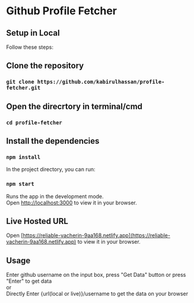 # Github Profile Fetcher

## Setup in Local

Follow these steps:

## Clone the repository

### `git clone https://github.com/kabirulhassan/profile-fetcher.git`

## Open the direcrtory in terminal/cmd

### `cd profile-fetcher`

## Install the dependencies

### `npm install`


In the project directory, you can run:

### `npm start`

Runs the app in the development mode.\
Open [http://localhost:3000](http://localhost:3000) to view it in your browser.



## Live Hosted URL

Open [https://reliable-vacherin-9aa168.netlify.app](https://reliable-vacherin-9aa168.netlify.app) to view it in your browser.

## Usage

Enter github username on the input box, press "Get Data" button or press "Enter" to get data
<br/> or <br/>
Directly Enter {url(local or live)}/username to get the data on your browser

